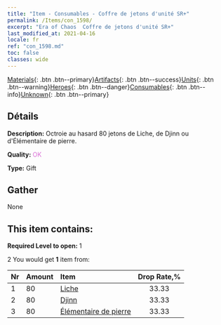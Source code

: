 ```yaml
---
title: "Item - Consumables - Coffre de jetons d'unité SR+"
permalink: /Items/con_1598/
excerpt: "Era of Chaos  Coffre de jetons d'unité SR+"
last_modified_at: 2021-04-16
locale: fr
ref: "con_1598.md"
toc: false
classes: wide
---
```

 [Materials](/fr/Items/){: .btn .btn--primary}[Artifacts](/fr/Items/Artifacts/){: .btn .btn--success}[Units](/fr/Items/Units/){: .btn .btn--warning}[Heroes](/fr/Items/Heroes/){: .btn .btn--danger}[Consumables](/fr/Items/Consumables/){: .btn .btn--info}[Unknown](/fr/Items/Unknown/){: .btn .btn--primary}

## Détails
 **Description:** Octroie au hasard 80 jetons de Liche, de Djinn ou d'Élémentaire de pierre.

 **Quality:** <span style="color: #DA70D6">OK</span>

 **Type:** Gift

## Gather

  None

## This item contains:

 **Required Level to open:** 1

 2 You would get **1** item  from:

  | Nr | Amount |     Item    | Drop Rate,% |
  |:---|:-------|:------------|:---------:|
  | 1 | 80 | [Liche](/fr/Items/unt_212/) | 33.33 | 
  | 2 | 80 | [Djinn](/fr/Items/unt_239/) | 33.33 | 
  | 3 | 80 | [Élémentaire de pierre](/fr/Items/unt_266/) | 33.33 | 
